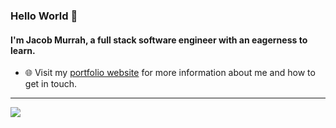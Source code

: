 ### Hello World 👋
#### I'm Jacob Murrah, a full stack software engineer with an eagerness to learn.


- 🌐 Visit my [portfolio website](https://murrah.dev) for more information about me and how to get in touch.

---

<img src="https://github-readme-stats.vercel.app/api/top-langs/?username=jmurrah&layout=compact&theme=radical&langs_count=20">
